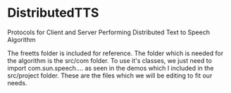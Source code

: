 DistributedTTS
==============

Protocols for Client and Server Performing Distributed Text to Speech Algorithm 

The freetts folder is included for reference.
The folder which is needed for the algorithm is the src/com folder. To use it's classes, we just need to import com.sun.speech.... as seen in the demos which I included in the src/project folder. 
These are the files which we will be editing to fit our needs.